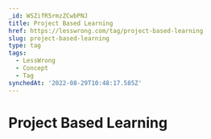 ```yaml
---
_id: WSZifR5rmzZCwbPNJ
title: Project Based Learning
href: https://lesswrong.com/tag/project-based-learning
slug: project-based-learning
type: tag
tags:
  - LessWrong
  - Concept
  - Tag
synchedAt: '2022-08-29T10:48:17.585Z'
---
```

# Project Based Learning

